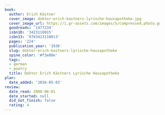 ```yaml
---
book:
  author: Erich Kästner
  cover_image: doktor-erich-kastners-lyrische-hausapotheke.jpg
  cover_image_url: https://i.gr-assets.com/images/S/compressed.photo.goodreads.com/books/1337433439l/1477234._SX98_.jpg
  goodreads: '1477234'
  isbn10: '3423110015'
  isbn13: '9783423110013'
  pages: '224'
  publication_year: '1936'
  slug: doktor-erich-kastners-lyrische-hausapotheke
  spine_color: '#f3e08e'
  tags:
  - german
  - poetry
  title: Doktor Erich Kästners Lyrische Hausapotheke
plan:
  date_added: '2016-05-03'
review:
  date_read: 2008-06-01
  date_started: null
  did_not_finish: false
  rating: 4
---
```

